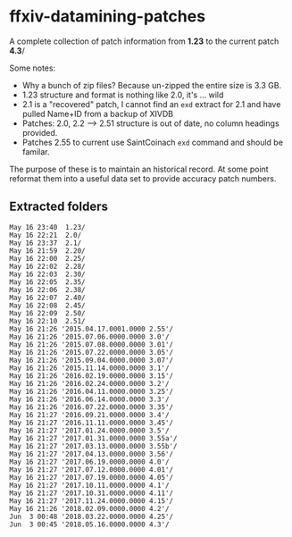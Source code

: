 # ffxiv-datamining-patches

A complete collection of patch information from **1.23** to the current patch **4.3**/

Some notes:

- Why a bunch of zip files? Because un-zipped the entire size is 3.3 GB.
- 1.23 structure and format is nothing like 2.0, it's ... wild
- 2.1 is a "recovered" patch, I cannot find an `exd` extract for 2.1 and have pulled Name+ID from a backup of XIVDB
- Patches: 2.0, 2.2 --> 2.51 structure is out of date, no column headings provided.
- Patches 2.55 to current use SaintCoinach `exd` command and should be familar.

The purpose of these is to maintain an historical record. At some point reformat them into a useful data set to provide accuracy patch numbers.

## Extracted folders

```
May 16 23:40  1.23/
May 16 22:21  2.0/
May 16 23:37  2.1/
May 16 21:59  2.20/
May 16 22:00  2.25/
May 16 22:02  2.28/
May 16 22:03  2.30/
May 16 22:05  2.35/
May 16 22:06  2.38/
May 16 22:07  2.40/
May 16 22:08  2.45/
May 16 22:09  2.50/
May 16 22:10  2.51/
May 16 21:26 '2015.04.17.0001.0000 2.55'/
May 16 21:26 '2015.07.06.0000.0000 3.0'/
May 16 21:26 '2015.07.08.0000.0000 3.01'/
May 16 21:26 '2015.07.22.0000.0000 3.05'/
May 16 21:26 '2015.09.04.0000.0000 3.07'/
May 16 21:26 '2015.11.14.0000.0000 3.1'/
May 16 21:26 '2016.02.19.0000.0000 3.15'/
May 16 21:26 '2016.02.24.0000.0000 3.2'/
May 16 21:26 '2016.04.11.0000.0000 3.25'/
May 16 21:26 '2016.06.14.0000.0000 3.3'/
May 16 21:26 '2016.07.22.0000.0000 3.35'/
May 16 21:27 '2016.09.21.0000.0000 3.4'/
May 16 21:27 '2016.11.11.0000.0000 3.45'/
May 16 21:27 '2017.01.24.0000.0000 3.5'/
May 16 21:27 '2017.01.31.0000.0000 3.55a'/
May 16 21:27 '2017.03.13.0000.0000 3.55b'/
May 16 21:27 '2017.04.13.0000.0000 3.56'/
May 16 21:27 '2017.06.19.0000.0000 4.0'/
May 16 21:27 '2017.07.12.0000.0000 4.01'/
May 16 21:27 '2017.07.19.0000.0000 4.05'/
May 16 21:27 '2017.10.11.0000.0000 4.1'/
May 16 21:27 '2017.10.31.0000.0000 4.11'/
May 16 21:27 '2017.11.24.0000.0000 4.15'/
May 16 21:26 '2018.02.09.0000.0000 4.2'/
Jun  3 00:48 '2018.03.22.0000.0000 4.25'/
Jun  3 00:45 '2018.05.16.0000.0000 4.3'/
```
